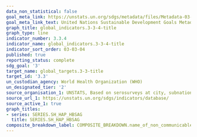 ```yaml
---
data_non_statistical: false
goal_meta_link: https://unstats.un.org/sdgs/metadata/files/Metadata-03-03-04.pdf
goal_meta_link_text: United Nations Sustainable Development Goals Metadata (pdf 865kB)
graph_title: global_indicators.3-3-4-title
graph_type: line
indicator_number: 3.3.4
indicator_name: global_indicators.3-3-4-title
indicator_sort_order: 03-03-04
published: true
reporting_status: complete
sdg_goal: '3'
target_name: global_targets.3-3-title
target_id: '3.3'
un_custodian_agency: World Health Organization (WHO)
un_designated_tier: '2'
source_organisation_1: UNSTATS, Based on serosurveys at city, subnational or national level. World Health Organisation (WHO)
source_url_1: https://unstats.un.org/sdgs/indicators/database/
source_active_1: true
graph_titles:
- series: SERIES.SH_HAP_HBSAG
  title: SERIES.SH_HAP_HBSAG
composite_breakdown_label: COMPOSITE_BREAKDOWN.name_of_non_communicable_disease
---
```

